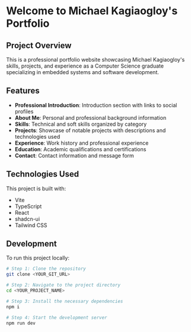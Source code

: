 
# Welcome to Michael Kagiaogloy's Portfolio

## Project Overview

This is a professional portfolio website showcasing Michael Kagiaogloy's skills, projects, and experience as a Computer Science graduate specializing in embedded systems and software development.

## Features

- **Professional Introduction**: Introduction section with links to social profiles
- **About Me**: Personal and professional background information
- **Skills**: Technical and soft skills organized by category
- **Projects**: Showcase of notable projects with descriptions and technologies used
- **Experience**: Work history and professional experience
- **Education**: Academic qualifications and certifications
- **Contact**: Contact information and message form

## Technologies Used

This project is built with:

- Vite
- TypeScript
- React
- shadcn-ui
- Tailwind CSS

## Development

To run this project locally:

```sh
# Step 1: Clone the repository
git clone <YOUR_GIT_URL>

# Step 2: Navigate to the project directory
cd <YOUR_PROJECT_NAME>

# Step 3: Install the necessary dependencies
npm i

# Step 4: Start the development server
npm run dev
```
